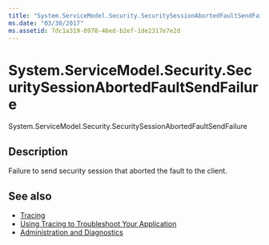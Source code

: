 ```yaml
---
title: "System.ServiceModel.Security.SecuritySessionAbortedFaultSendFailure"
ms.date: "03/30/2017"
ms.assetid: 7dc1a319-0978-46ed-b2ef-1de2317e7e2d
---
```

# System.ServiceModel.Security.SecuritySessionAbortedFaultSendFailure
System.ServiceModel.Security.SecuritySessionAbortedFaultSendFailure  
  
## Description  
 Failure to send security session that aborted the fault to the client.  
  
## See also

- [Tracing](../../../../../docs/framework/wcf/diagnostics/tracing/index.md)
- [Using Tracing to Troubleshoot Your Application](../../../../../docs/framework/wcf/diagnostics/tracing/using-tracing-to-troubleshoot-your-application.md)
- [Administration and Diagnostics](../../../../../docs/framework/wcf/diagnostics/index.md)
